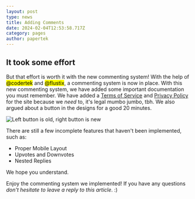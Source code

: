 ```yaml
---
layout: post
type: news
title: Adding Comments
date: 2024-02-04T12:53:58.717Z
category: pages
author: papertek
---
```

## It took some effort

But that effort is worth it with the new commenting system! With the help of <mark>@codertek</mark> and <mark>@flustix</mark>, a commenting system is now in place. With this new commenting system, we have added some important documentation you must remember. We have added a [Terms of Service](<{% link postsInclude/_posts/legal/2024-01-27-terms-of-service.md %}>) and [Privacy Policy](<{% link postsInclude/_posts/legal/2024-01-27-privacy-policy.md %}>) for the site because we *need* to, it's legal mumbo jumbo, tbh. We also argued about a button in the designs for a good 20 minutes.

![Left button is old, right button is new](/assets/images/uploads/buttonsstuff.png "Left button is old, right button is new")

There are still a few incomplete features that haven't been implemented, such as:

* Proper Mobile Layout
* Upvotes and Downvotes
* Nested Replies

We hope you understand.

Enjoy the commenting system we implemented! If you have any questions *don't hesitate to leave a reply to this article*. :)
